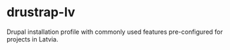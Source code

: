 # drustrap-lv
Drupal installation profile with commonly used features pre-configured for projects in Latvia.
